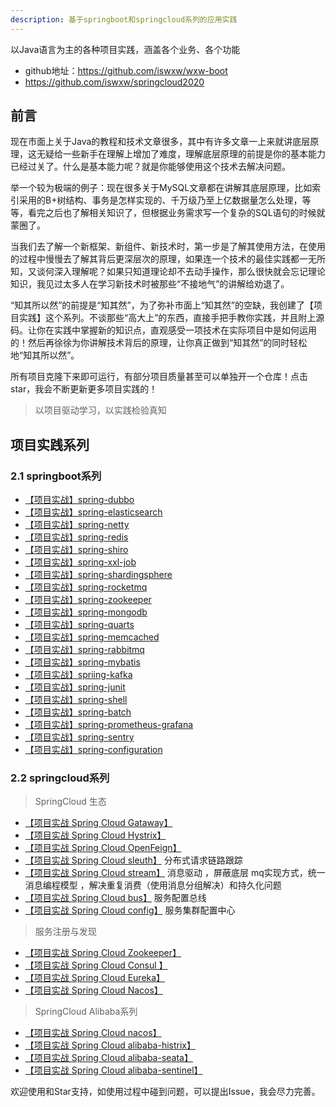 ```yaml
---
description: 基于springboot和springcloud系列的应用实践
---
```


以Java语言为主的各种项目实践，涵盖各个业务、各个功能


- github地址：https://github.com/iswxw/wxw-boot
- https://github.com/iswxw/springcloud2020
  

## 前言

现在市面上关于Java的教程和技术文章很多，其中有许多文章一上来就讲底层原理，这无疑给一些新手在理解上增加了难度，理解底层原理的前提是你的基本能力已经过关了。什么是基本能力呢？就是你能够使用这个技术去解决问题。

举一个较为极端的例子：现在很多关于MySQL文章都在讲解其底层原理，比如索引采用的B+树结构、事务是怎样实现的、千万级乃至上亿数据量怎么处理，等等，看完之后也了解相关知识了，但根据业务需求写一个复杂的SQL语句的时候就蒙圈了。

当我们去了解一个新框架、新组件、新技术时，第一步是了解其使用方法，在使用的过程中慢慢去了解其背后更深层次的原理，如果连一个技术的最佳实践都一无所知，又谈何深入理解呢？如果只知道理论却不去动手操作，那么很快就会忘记理论知识，我见过太多人在学习新技术时被那些“不接地气”的讲解给劝退了。

“知其所以然”的前提是“知其然”，为了弥补市面上“知其然”的空缺，我创建了【项目实践】这个系列。不谈那些“高大上”的东西，直接手把手教你实践，并且附上源码。让你在实践中掌握新的知识点，直观感受一项技术在实际项目中是如何运用的！然后再徐徐为你讲解技术背后的原理，让你真正做到“知其然”的同时轻松地“知其所以然”。

所有项目克隆下来即可运行，有部分项目质量甚至可以单独开一个仓库！点击star，我会不断更新更多项目实践的！


> 以项目驱动学习，以实践检验真知

## 项目实践系列

### 2.1 springboot系列

- [【项目实战】spring-dubbo](https://github.com/iswxw/wxw-boot/tree/dev-wxw/spring-dubbo) 
- [【项目实战】spring-elasticsearch](https://github.com/iswxw/wxw-boot/tree/dev-wxw/spring-elasticsearch)
- [【项目实战】spring-netty](https://github.com/iswxw/wxw-boot/tree/dev-wxw/spring-netty) 
- [【项目实战】spring-redis](https://github.com/iswxw/wxw-boot/tree/dev-wxw/spring-redis)      
- [【项目实战】spring-shiro](https://github.com/iswxw/wxw-boot/tree/dev-wxw/spring-shiro)
- [【项目实战】spring-xxl-job](https://github.com/iswxw/wxw-boot/tree/dev-wxw/spring-xxljob) 
- [【项目实战】spring-shardingsphere](https://github.com/iswxw/wxw-boot/tree/dev-wxw/spring-shardingsphere)  
- [【项目实战】spring-rocketmq](https://github.com/iswxw/wxw-boot/tree/dev-wxw/spring-rocketmq)  
- [【项目实战】spring-zookeeper](https://github.com/iswxw/wxw-boot/tree/dev-wxw/spring-zookeeper) 
- [【项目实战】spring-mongodb](https://github.com/iswxw/wxw-boot/tree/dev-wxw/spring-mongodb)
- [【项目实战】spring-quarts](https://github.com/iswxw/wxw-boot/tree/dev-wxw/spring-quartz) 
- [【项目实战】spring-memcached](https://github.com/iswxw/wxw-boot/tree/dev-wxw/spring-memcached) 
- [【项目实战】spring-rabbitmq](https://github.com/iswxw/wxw-boot/tree/dev-wxw/spring-rabbitmq) 
- [【项目实战】spring-mybatis](https://github.com/iswxw/wxw-boot/tree/dev-wxw/spring-mybatis)  
- [【项目实战】spriing-kafka](https://github.com/iswxw/wxw-boot/tree/dev-wxw/spring-kafka) 
- [【项目实战】spring-junit](https://github.com/GitHubWxw/wxw-springboot/tree/dev-wxw/spring-junit)   
- [【项目实战】spring-shell](https://github.com/GitHubWxw/wxw-springboot/tree/dev-wxw/spring-shell)    
- [【项目实战】spring-batch](https://github.com/GitHubWxw/wxw-springboot/tree/dev-wxw/spring-batch) 
- [【项目实战】spring-prometheus-grafana](https://github.com/GitHubWxw/wxw-boot/tree/dev-wxw/spring-prometheus-grafana) 
- [【项目实战】spring-sentry](https://github.com/iswxw/wxw-boot/tree/dev-wxw/spring-sentry) 
- [【项目实战】spring-configuration](https://github.com/iswxw/wxw-boot/tree/dev-wxw/spring-configuration) 

### 2.2 springcloud系列

> SpringCloud 生态

- [【项目实战 Spring Cloud  Gataway】](https://github.com/iswxw/springcloud2020/tree/dev-wxw/cloud-gateway-server9527)   
- [【项目实战 Spring Cloud  Hystrix】](https://github.com/iswxw/springcloud2020/tree/dev-wxw/cloud-hystrix-pay8001)      
- [【项目实战 Spring Cloud OpenFeign】]() 
- [【项目实战 Spring Cloud sleuth】]()  分布式请求链路跟踪
-  [【项目实战 Spring Cloud stream】]()  消息驱动 ，屏蔽底层 mq实现方式，统一消息编程模型 ，解决重复消费（使用消息分组解决）和持久化问题
- [【项目实战 Spring Cloud  bus】]()  服务配置总线
- [【项目实战 Spring Cloud  config】]()  服务集群配置中心 

> 服务注册与发现

- [【项目实战 Spring Cloud  Zookeeper】](https://github.com/iswxw/springcloud2020/tree/dev-wxw/cloud-serverzk-pay8004)   
- [【项目实战 Spring Cloud  Consul 】](https://github.com/iswxw/springcloud2020/tree/dev-wxw/cloud-consul-order8005) 
- [【项目实战 Spring Cloud  Eureka】](https://github.com/iswxw/springcloud2020/tree/dev-wxw/cloud-server-eureka7001)   
- [【项目实战 Spring Cloud  Nacos】](https://github.com/iswxw/springcloud2020/tree/dev-wxw/cloud-alibaba/cloud-nacos-order8001)   

>  SpringCloud Alibaba系列

- [【项目实战 Spring Cloud  nacos】](https://github.com/iswxw/springcloud2020/tree/dev-wxw/cloud-alibaba/cloud-nacos-config-client3377)    
- [【项目实战 Spring Cloud  alibaba-histrix】](https://github.com/iswxw/springcloud2020/tree/dev-wxw/cloud-alibaba-hystrix) 
- [【项目实战 Spring Cloud  alibaba-seata】](https://github.com/iswxw/springcloud2020/tree/dev-wxw/cloud-alibaba-seata)   
- [【项目实战 Spring Cloud  alibaba-sentinel】](https://github.com/iswxw/springcloud2020/tree/dev-wxw/cloud-alibaba/cloud-sentinel-service8401)    

欢迎使用和Star支持，如使用过程中碰到问题，可以提出Issue，我会尽力完善。